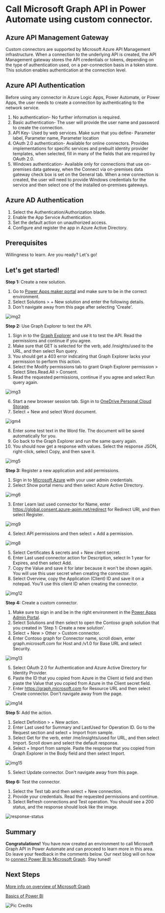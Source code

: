 # Call Microsoft Graph API in Power Automate using custom connector.

## Azure API Management Gateway
Custom connectors are supported by Microsoft Azure API Management infrastructure. When a connection to the underlying API is created, the API Management gateway stores the API credentials or tokens, depending on the type of authentication used, on a per-connection basis in a token store. This solution enables authentication at the connection level. 

## Azure API Authentication
Before using any connector in Azure Logic Apps, Power Automate, or Power Apps, the user needs to create a connection by authenticating to the network service. 
1. No authentication- No further information is required. 
2. Basic authentication- The user will provide the user name and password to create the connection. 
3. API Key- Used by web services. Make sure that you define- Parameter label, Parameter name, Parameter location
4. OAuth 2.0 authentication- Available for online connectors. Provides implementations for specific services and prebuilt identity provider templates, when selected, fill in many of the fields that are required by OAuth 2.0.
5. Windows authentication- Available only for connections that use on-premises data gateway, when the Connect via on-premises data gateway check box is set on the General tab. When a new connection is created, the user will need to provide Windows credentials for the service and then select one of the installed on-premises gateways.

## Azure AD Authentication
1. Select the Authentication/Authorization blade.
2. Enable the App Service Authentication.
3. Set the default action on unauthorized access.
4. Configure and register the app in Azure Active Directory.

## Prerequisites
Willingness to learn. Are you ready? Let's go!

## Let's get started!

**Step 1:** Create a new solution.
1. Go to [Power Apps maker portal](https://make.powerapps.com/) and make sure to be in the correct environment.
2. Select Solutions > + New solution and enter the following details. 
3. Don't navigate away from this page after selecting 'Create'.

![img2](https://user-images.githubusercontent.com/58803999/172056163-171285f5-e10a-4a32-bc91-77672dc5b370.png)

**Step 2:** Use Graph Explorer to test the API.
1. Sign in to the [Graph Explorer](https://developer.microsoft.com/en-us/graph/graph-explorer) and use it to test the API. Read the permissions and continue if you agree.
2. Make sure that GET is selected for the verb, add /insights/used to the URL, and then select Run query.
3. You should get a 403 error indicating that Graph Explorer lacks your permission to perform this action.
4. Select the Modify permissions tab to grant Graph Explorer permission > Select Sites.Read.All > Consent.
5. Read the requested permissions, continue if you agree and select Run query again. 

![img3](https://user-images.githubusercontent.com/58803999/172056304-734b0bd3-64ff-4910-9f24-e46dc6184ebc.png)

6. Start a new browser session tab. Sign in to [OneDrive Personal Cloud Storage](https://www.microsoft.com/en-us/microsoft-365/onedrive/online-cloud-storage).
7. Select + New and select Word document. 

![igm4](https://user-images.githubusercontent.com/58803999/172056308-ea37b87a-24cd-497e-9594-365e6500e991.png)

8. Enter some test text in the Word file. The document will be saved automatically for you.
9. Go back to the Graph Explorer and run the same query again.
10. You should now get a response with values. Select the response JSON, right-click, select Copy, and then save it.

![img5](https://user-images.githubusercontent.com/58803999/172056314-3d3046c6-96de-407c-ac40-0c4b9a6c0347.png)

**Step 3:** Register a new application and add permissions.
1. Sign in to [Microsoft Azure](portal.azure.com) with your user admin credentials.
2. Select Show portal menu and then select Azure Active Directory.

![img6](https://user-images.githubusercontent.com/58803999/172056722-6d4ee677-4c2e-4c5f-a289-0cdf0a4d2646.png)

3. Enter Learn last used connector for Name, enter https://global.consent.azure-apim.net/redirect for Redirect URI, and then select Register.

![img9](https://user-images.githubusercontent.com/58803999/172056948-79452de0-eb96-4726-ae25-8c21f8936302.png)

4. Select API permissions and then select + Add a permission.

![img8](https://user-images.githubusercontent.com/58803999/172056923-5f15f43f-1151-4869-bcec-f17c5fa7cba6.png)

5. Select Certificates & secrets and + New client secret.
6. Enter Last used connector action for Description, select In 1 year for Expires, and then select Add.
7. Copy the Value and save it for later because it won't be shown again. You will use this user secret when creating the connector.
8. Select Overview, copy the Application (Client) ID and save it on a notepad. You'll use this client ID when creating the connector.

![img12](https://user-images.githubusercontent.com/58803999/172057048-83c4cacd-65fa-47db-823d-ac299f9f7a2d.png)

**Step 4:** Create a custom connector.
1. Make sure to sign in and be in the right environment in the [Power Apps Admin Portal](https://make.powerapps.com/home/).
2. Select Solutions and then select to open the Contoso graph solution that you created in 'Step 1: Create a new solution'.
3. Select + New > Other > Custom connector.
4. Enter Contoso graph for Connector name, scroll down, enter graph.microsoft.com for Host and /v1.0 for Base URL and select Security.

![img13](https://user-images.githubusercontent.com/58803999/172057226-d41ce5b9-8a91-4b04-8fd0-822e5d706610.png)

5. Select OAuth 2.0 for Authentication and Azure Active Directory for Identity Provider.
6. Paste the ID that you copied from Azure in the Client id field and then paste the Value that you copied from Azure in the Client secret field.
7. Enter https://graph.microsoft.com for Resource URL and then select Create connector. Don't navigate away from the page.

![img14](https://user-images.githubusercontent.com/58803999/172057335-1ddd2a8f-cd97-4eb8-bfed-497876258dc1.png)

**Step 5:** Add the action.
1. Select Definition > + New action.
2. Enter Last used for Summary and LastUsed for Operation ID. Go to the Request section and select + Import from sample.
3. Select Get for the verb, enter /me/insights/used for URL, and then select Import. Scroll down and select the default response.
4. Select + Import from sample. Paste the response that you copied from Graph Explorer in the Body field and then select Import.

![img15](https://user-images.githubusercontent.com/58803999/172057424-df1ae93c-917b-4f06-81ba-a749d3dfd447.png)

5. Select Update connector. Don't navigate away from this page.

**Step 6:** Test the connector.
1. Select the Test tab and then select + New connection.
2. Provide your credentials. Read the requested permissions and continue. 
3. Select Refresh connections and Test operation. You should see a 200 status, and the response should look like the image.

![response-status](https://user-images.githubusercontent.com/58803999/173576351-34136c2c-e24f-458f-a23a-98921fe56177.png)

## Summary
**Congratulations!** You have now created an environment to call Microsoft Graph API in Power Automate and can proceed to learn more in this area. Do leave your feedback in the comments below. Our next blog will on how to [connect Power BI to Microsoft Graph](https://github.com/viviana2419/Dev.To-blog-series-/blob/main/blog5.md). Stay tuned!

## Next Steps
[More info on overview of Microsoft Graph](https://docs.microsoft.com/en-us/graph/overview)

[Basics of Power BI](https://docs.microsoft.com/en-us/power-platform/admin/use-power-bi)

![Pic Credits](https://cdn.pixabay.com/photo/2014/07/15/19/55/thank-you-394180_1280.png)
